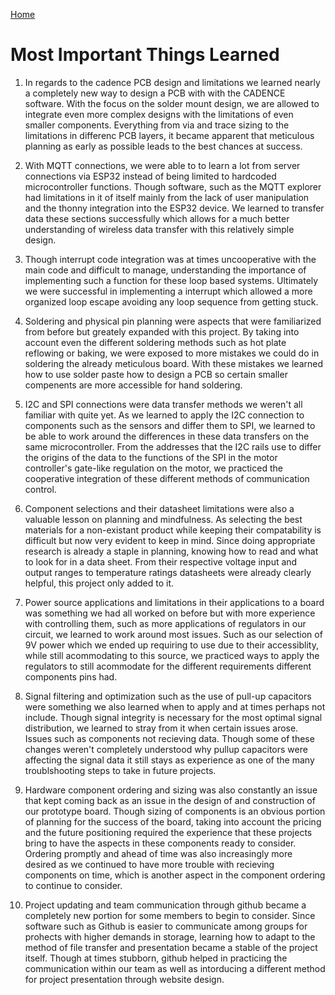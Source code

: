 [Home](/index.md)

# **Most Important Things Learned**

1. In regards to the cadence PCB design and limitations we learned nearly a completely new way to design a PCB with with the CADENCE software. With the focus on the solder mount design, we are allowed to integrate even more complex designs with the limitations of even smaller components. Everything from via and trace sizing to the limitations in differenc PCB layers, it became apparent that meticulous planning as early as possible leads to the best chances at success.
   
2. With MQTT connections, we were able to to learn a lot from server connections via ESP32 instead of being limited to hardcoded microcontroller functions. Though software, such as the MQTT explorer had limitations in it of itself mainly from the lack of user manipulation and the thonny integration into the ESP32 device. We learned to transfer data these sections successfully which allows for a much better understanding of wireless data transfer with this relatively simple design.
    
 
3.  Though interrupt code integration was at times uncooperative with the main code and difficult to manage, understanding the importance of implementing such a function for these loop based systems. Ultimately we were successful in implementing a interrupt which allowed a more organized loop escape avoiding any loop sequence from getting stuck.
  
4. Soldering and physical pin planning were aspects that were familiarized from before but greately expanded with this project. By taking into account even the different soldering methods such as hot plate reflowing or baking, we were exposed to more mistakes we could do in soldering the already meticulous board. With these mistakes we learned how to use solder paste how to design a PCB so certain smaller compenents are more accessible for hand soldering.

5. I2C and SPI connections were data transfer methods we weren't all familiar with quite yet. As we learned to apply the I2C connection to components such as the sensors and differ them to SPI, we learned to be able to work around the differences in these data transfers on the same microcontroller. From the addresses that the I2C rails use to differ the origins of the data to the functions of the SPI in the motor controller's gate-like regulation on the motor, we practiced the cooperative integration of these different methods of communication control.

6. Component selections and their datasheet limitations were also a valuable lesson on planning and mindfulness. As selecting the best materials for a non-existant product while keeping their compatability is difficult but now very evident to keep in mind. Since doing appropriate research is already a staple in planning, knowing how to read and what to look for in a data sheet. From their respective voltage input and output ranges to temperature ratings datasheets were already clearly helpful, this project only added to it. 

7. Power source applications and limitations in their applications to a board was something we had all worked on before but with more experience with controlling them, such as more applications of regulators in our circuit, we learned to work around most issues. Such as our selection of 9V power which we ended up requiring to use due to their accessiblity, while still acommodating to this source, we practiced ways to apply the regulators to still acommodate for the different requirements different components pins had.

8. Signal filtering and optimization such as the use of pull-up capacitors were something we also learned when to apply and at times perhaps not include. Though signal integrity is necessary for the most optimal signal distribution, we learned to stray from it when certain issues arose. Issues such as components not recieving data. Though some of these changes weren't completely understood why pullup capacitors were affecting the signal data it still stays as experience as one of the many troublshooting steps to take in future projects.

9. Hardware component ordering and sizing was also constantly an issue that kept coming back as an issue in the design of and construction of our prototype board. Though sizing of components is an obvious portion of planning for the success of the board, taking into account the pricing and the future positioning required the experience that these projects bring to have the aspects in these components ready to consider. Ordering promptly and ahead of time was also increasingly more desired as we continued to have more trouble with recieving components on time, which is another aspect in the component ordering to continue to consider.

10. Project updating and team communication through github became a completely new portion for some members to begin to consider. Since software such as Github is easier to communicate among groups for prohects with higher demands in storage, learning how to adapt to the method of file transfer and presentation became a stable of the project itself. Though at times stubborn, github helped in practicing the communication within our team as well as intorducing a different method for project presentation through website design.
